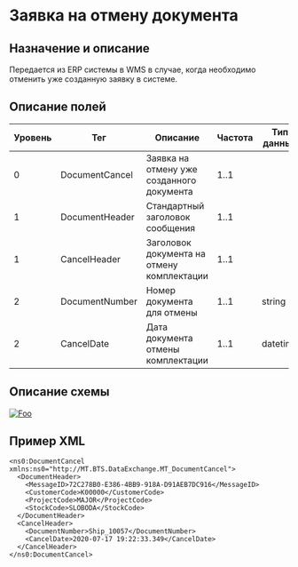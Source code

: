 # Заявка на отмену документа

## Назначение и описание
Передается из ERP системы в WMS в случае, когда необходимо отменить уже созданную заявку в системе.

## Описание полей
| Уровень | Тег            | Описание                                   | Частота | Тип данных | Размер поля | Комментарий              
| ------- | -------------- | ------------------------------------------ | ------- | ---------- | ----------- | -------------------------
| 0       | DocumentCancel | Заявка на отмену уже созданного документа  | 1..1    |            |             |                          
| 1       | DocumentHeader | Стандартный заголовок сообщения            | 1..1    |            |             | Общая структура сообщения
| 1       | CancelHeader   | Заголовок документа на отмену комплектации | 1..1    |            |             |                          
| 2       | DocumentNumber | Номер документа для отмены                 | 1..1    | string     | 50          |                          
| 2       | CancelDate     | Дата документа отмены комплектации         | 1..1    | datetime   |             |                          

## Описание схемы
<a href="/XSD/MT_DocumentCancel.xsd" rel="XSD">![Foo](https://user-images.githubusercontent.com/22858622/134012526-73d1b128-a2cd-4d14-8a13-10f81a57c04f.png)</a>

## Пример XML
```
<ns0:DocumentCancel xmlns:ns0="http://MT.BTS.DataExchange.MT_DocumentCancel">
  <DocumentHeader>
    <MessageID>72C278B0-E386-4BB9-918A-D91AEB7DC916</MessageID>
    <CustomerCode>К00000</CustomerCode>
    <ProjectCode>MAJOR</ProjectCode>
    <StockCode>SLOBODA</StockCode>
  </DocumentHeader>
  <CancelHeader>
    <DocumentNumber>Ship_10057</DocumentNumber>
    <CancelDate>2020-07-17 19:22:33.349</CancelDate>
  </CancelHeader>
</ns0:DocumentCancel>
```
